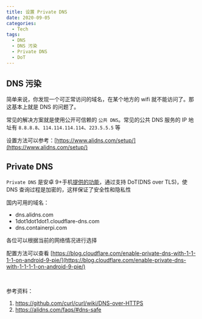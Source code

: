 ```yaml
---
title: 设置 Private DNS
date: 2020-09-05
categories:
  - Tech
tags:
  - DNS
  - DNS 污染
  - Private DNS
  - DoT
---
```


## DNS 污染

简单来说，你发现一个可正常访问的域名，在某个地方的 wifi 就不能访问了。那这基本上就是 DNS 的问题了。

常见的解决方案就是使用公开可信赖的 `公共 DNS`。常见的公共 DNS 服务的 IP 地址有 `8.8.8.8`、`114.114.114.114`、`223.5.5.5` 等

设置方法可以参考：[https://www.alidns.com/setup/](https://www.alidns.com/setup/)

## Private DNS

`Private DNS` 是安卓 9+手机[提供的功能](https://android-developers.googleblog.com/2018/04/dns-over-tls-support-in-android-p.html)，通过支持 DoT(DNS over TLS)，使 DNS 查询过程是加密的，这样保证了安全性和隐私性

国内可用的域名：

- dns.alidns.com
- 1dot1dot1dot1.cloudflare-dns.com
- dns.containerpi.com

各位可以根据当前的网络情况进行选择

配置方法可以查看 [https://blog.cloudflare.com/enable-private-dns-with-1-1-1-1-on-android-9-pie/](https://blog.cloudflare.com/enable-private-dns-with-1-1-1-1-on-android-9-pie/)

<br>

参考资料：

1. https://github.com/curl/curl/wiki/DNS-over-HTTPS
2. https://alidns.com/faqs/#dns-safe
